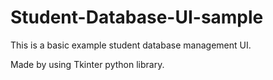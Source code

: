 # Student-Database-UI-sample

This is a basic example student database management UI.

Made by using Tkinter python library.
